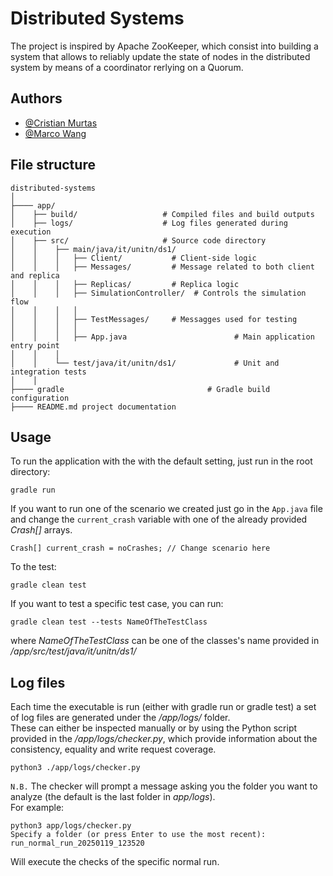 # Distributed Systems
The project is inspired by Apache ZooKeeper, which consist into building a system that allows to reliably update the state of nodes in
the distributed system by means of a coordinator rerlying on a Quorum.
## Authors

- [@Cristian Murtas](https://github.com/SecondarySkyler)
- [@Marco Wang](https://github.com/marco3724)
## File structure 
```
distributed-systems
│
├──── app/
│    ├── build/                   # Compiled files and build outputs
│    ├── logs/                    # Log files generated during execution
│    ├── src/                     # Source code directory
│    │    ├── main/java/it/unitn/ds1/
│    │    │   ├── Client/           # Client-side logic
│    │    │   ├── Messages/         # Message related to both client and replica
│    │    │   ├── Replicas/         # Replica logic
│    │    │   ├── SimulationController/  # Controls the simulation flow
│    │    │   │
│    │    │   ├── TestMessages/     # Messagges used for testing
│    │    │   │         
│    │    │   ├── App.java                        # Main application entry point
│    │    │ 
│    │    └── test/java/it/unitn/ds1/             # Unit and integration tests
│    │
├──── gradle                                # Gradle build configuration
├──── README.md project documentation
```

## Usage
To run the application with the with the default setting, just run in the root directory:
```
gradle run
```
If you want to run one of the scenario we created just go in the `App.java` file and change the `current_crash` variable with one of the already provided _Crash[]_ arrays.
```
Crash[] current_crash = noCrashes; // Change scenario here
```


To the test:
```
gradle clean test
```

If you want to test a specific test case, you can run:
```
gradle clean test --tests NameOfTheTestClass
```
where _NameOfTheTestClass_ can be one of the classes's name provided in _/app/src/test/java/it/unitn/ds1/_

## Log files
Each time the executable is run (either with gradle run or gradle test) a set of log files are generated under the _/app/logs/_ folder.  
These can either be inspected manually or by using the Python script provided in the _/app/logs/checker.py_, which provide information about the consistency, equality and write request coverage.
```
python3 ./app/logs/checker.py
```
`N.B.` The checker will prompt a message asking you the folder you want to analyze (the default is the last folder in _app/logs_).  
For example:
```
python3 app/logs/checker.py
Specify a folder (or press Enter to use the most recent): run_normal_run_20250119_123520
```
Will execute the checks of the specific normal run.